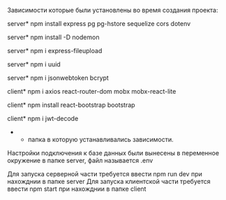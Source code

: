 Зависимости которые были установлены во время создания проекта:

server* npm install express pg pg-hstore sequelize cors dotenv

server* npm install -D nodemon

server* npm i express-fileupload

server* npm i uuid

server* npm i jsonwebtoken bcrypt

client* npm i axios react-router-dom mobx mobx-react-lite

client* npm install react-bootstrap bootstrap

client* npm i jwt-decode

* - папка в которую устанавливались зависимости.

Настройки подключения к базе данных были вынесены в переменное окружение в папке server, файл называется .env

Для запуска серверной части требуется ввести npm run dev при нахожднии в папке server
Для запуска клиентской части требуется ввести npm start при нахожднии в папке client
